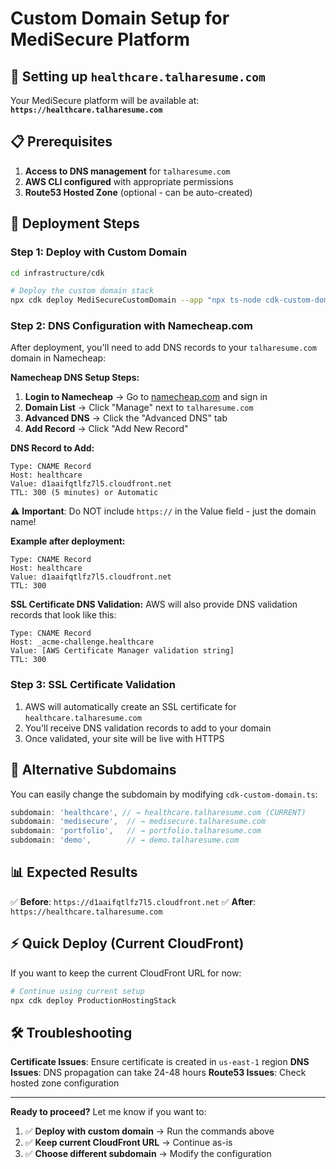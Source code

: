 # Custom Domain Setup for MediSecure Platform

## 🎯 Setting up `healthcare.talharesume.com`

Your MediSecure platform will be available at: **`https://healthcare.talharesume.com`**

## 📋 Prerequisites

1. **Access to DNS management** for `talharesume.com`
2. **AWS CLI configured** with appropriate permissions
3. **Route53 Hosted Zone** (optional - can be auto-created)

## 🚀 Deployment Steps

### Step 1: Deploy with Custom Domain

```bash
cd infrastructure/cdk

# Deploy the custom domain stack
npx cdk deploy MediSecureCustomDomain --app "npx ts-node cdk-custom-domain.ts"
```

### Step 2: DNS Configuration with Namecheap.com

After deployment, you'll need to add DNS records to your `talharesume.com` domain in Namecheap:

**Namecheap DNS Setup Steps:**
1. **Login to Namecheap** → Go to [namecheap.com](https://namecheap.com) and sign in
2. **Domain List** → Click "Manage" next to `talharesume.com` 
3. **Advanced DNS** → Click the "Advanced DNS" tab
4. **Add Record** → Click "Add New Record"

**DNS Record to Add:**
```
Type: CNAME Record
Host: healthcare
Value: d1aaifqtlfz7l5.cloudfront.net
TTL: 300 (5 minutes) or Automatic
```

⚠️ **Important**: Do NOT include `https://` in the Value field - just the domain name!

**Example after deployment:**
```
Type: CNAME Record
Host: healthcare  
Value: d1aaifqtlfz7l5.cloudfront.net
TTL: 300
```

**SSL Certificate DNS Validation:**
AWS will also provide DNS validation records that look like this:
```
Type: CNAME Record
Host: _acme-challenge.healthcare
Value: [AWS Certificate Manager validation string]
TTL: 300
```

### Step 3: SSL Certificate Validation

1. AWS will automatically create an SSL certificate for `healthcare.talharesume.com`
2. You'll receive DNS validation records to add to your domain
3. Once validated, your site will be live with HTTPS

## 🔧 Alternative Subdomains

You can easily change the subdomain by modifying `cdk-custom-domain.ts`:

```typescript
subdomain: 'healthcare', // → healthcare.talharesume.com (CURRENT)
subdomain: 'medisecure',  // → medisecure.talharesume.com
subdomain: 'portfolio',   // → portfolio.talharesume.com
subdomain: 'demo',        // → demo.talharesume.com
```

## 📊 Expected Results

✅ **Before**: `https://d1aaifqtlfz7l5.cloudfront.net`
✅ **After**: `https://healthcare.talharesume.com`

## ⚡ Quick Deploy (Current CloudFront)

If you want to keep the current CloudFront URL for now:

```bash
# Continue using current setup
npx cdk deploy ProductionHostingStack
```

## 🛠️ Troubleshooting

**Certificate Issues**: Ensure certificate is created in `us-east-1` region
**DNS Issues**: DNS propagation can take 24-48 hours
**Route53 Issues**: Check hosted zone configuration

---

**Ready to proceed?** Let me know if you want to:
1. ✅ **Deploy with custom domain** → Run the commands above
2. ✅ **Keep current CloudFront URL** → Continue as-is
3. ✅ **Choose different subdomain** → Modify the configuration

